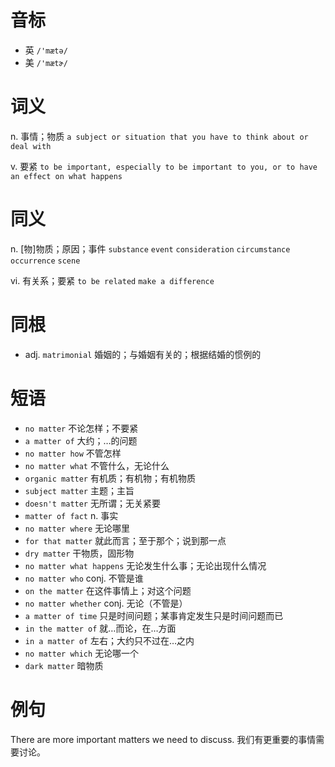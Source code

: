 # 音标

- 英 `/'mætə/`
- 美 `/'mætɚ/`

# 词义

n. 事情；物质
`a subject or situation that you have to think about or deal with`

v. 要紧
`to be important, especially to be important to you, or to have an effect on what happens`

# 同义

n. [物]物质；原因；事件
`substance` `event` `consideration` `circumstance` `occurrence` `scene`

vi. 有关系；要紧
`to be related` `make a difference`

# 同根

- adj. `matrimonial` 婚姻的；与婚姻有关的；根据结婚的惯例的

# 短语

- `no matter` 不论怎样；不要紧
- `a matter of` 大约；…的问题
- `no matter how` 不管怎样
- `no matter what` 不管什么，无论什么
- `organic matter` 有机质；有机物；有机物质
- `subject matter` 主题；主旨
- `doesn't matter` 无所谓；无关紧要
- `matter of fact` n. 事实
- `no matter where` 无论哪里
- `for that matter` 就此而言；至于那个；说到那一点
- `dry matter` 干物质，固形物
- `no matter what happens` 无论发生什么事；无论出现什么情况
- `no matter who` conj. 不管是谁
- `on the matter` 在这件事情上；对这个问题
- `no matter whether` conj. 无论（不管是）
- `a matter of time` 只是时间问题；某事肯定发生只是时间问题而已
- `in the matter of` 就…而论，在…方面
- `in a matter of` 左右；大约只不过在…之内
- `no matter which` 无论哪一个
- `dark matter` 暗物质

# 例句

There are more important matters we need to discuss.
我们有更重要的事情需要讨论。


